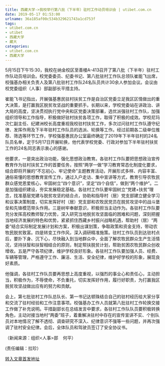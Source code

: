 ```yaml
---
title: 西藏大学->我校举行第八批（下半年）驻村工作动员培训会 | utibet.com.cn
date: 2019-05-17 01:53:00
urlname: 36a185af00c534b329621743a1cd753f
tags: 
- utibet.com.cn
- utibet
- 西藏大学
- 藏大
categories:
- utibet.com.cn
- 西藏大学
---
```



5月15日下午15:30，我校在纳金校区至善楼A-413召开了第八批（下半年）驻村工作队动员培训会。校党委委员、纪委书记、第八批驻村工作队总领队崔能飞出席，校强基办相关负责人及第八批驻村工作队24名队员共计30余人参加会议。会议由校党委组织（人事）部副部长平措主持。

崔能飞书记指出，开展强基惠民驻村扶贫工作是自治区党委立足我区区情做出的重大决策，是打赢我区脱贫攻坚战的重要抓手。长期以来，学校党委站在讲政治、讲大局的高度，坚决贯彻执行党中央和区党委决策部署，选优派强驻村工作队，加强组织领导和工作指导，积极做好驻村扶贫各项工作，取得了积极的成效。学校尼玛次仁副主任、纪建洲校长高度重视我校驻村扶贫工作，多次过问驻村工作队遵守纪律、发挥作用及下半年驻村工作队员的选派、轮换等工作。经过前期各二级单位推荐、筛选等环节工作，学校强基惠民办公室最终确定了2019年下半年驻村的24名队员名单，定于5月17日开展轮换，他代表学校党委、行政对参加下半年驻村扶贫工作的24名同志表示衷心的感谢。

他要求，一是突出政治功能，强化思想政治教育。各驻村工作队要把思想政治宣传教育作为驻村扶贫工作的首要任务，按照“两学一做”学习教育常态化制度化要求，结合即将开展的“不忘初心、牢记使命”主题教育活动，开展形式多样、内容丰富、通俗易懂的思想教育宣传工作，通过入户走访、集中宣讲等方式，教育引导农牧民群众感党恩爱核心，牢固树立“四个意识”，坚定“四个自信”，做到“两个维护”。二是加强组织建设，夯实发展稳定基础。各驻村工作队要牢固树立“党建+扶贫”理念，找准基层党建与脱贫攻坚的结合点，协助和指导村（居）党支部建立健全学习和议事决策制度，切实发挥好村（居）党支部和农牧民党员在脱贫攻坚中的战斗堡垒和先锋模范带头作用。三是树牢奉献意识，积极担当主动作为。各驻村工作队要充分发挥高校教师智力优势，深入研究当地脱贫攻坚面临的困难和问题，深刻把握当地经济发展的特色和优势，紧紧抓住西藏乡村振兴战略机遇，帮助村（居）“两委”结合实际制定发展计划和方案，积极出谋划策，争取政策和资金支持，带动农牧民脱贫致富。四是转变工作作风，深入调研精准施策。驻村工作队员到达驻村点后，要扑下身、沉下心，尽快融入到当地群众中，全面了解农牧民群众生产生活情况，坚持扶智和扶智相结合的原则，制定帮扶脱贫计划，帮助贫困农牧民群众创收增收。五是严守各项纪律，维护学校良好形象。各驻村工作队要加强人员、经费、车辆等管理，严格遵守工作、廉洁、生活、安全纪律，维护好学校的形象，展现良好素质。

他强调，各驻村工作队员要再思想上高度重视，以强烈的事业心和责任心，主动担当，积极作为，不辱使命，不负重托，切实发挥好作用，履行好职责，为打赢我区脱贫攻坚战做出应有的努力和贡献。

会上，第七批驻村工作队总队长、第一书记达顿珠结合自己的驻村经历给大家分享和交流了驻村经验和工作注意事项。校强基办工作人员就第八批驻村工作轮换交接工作做了补充说明。平措副部长在总结发言中要求，各驻村工作队队员要积极转换角色，主动对接当地村“两委”班子，着重解决驻村中存在的宣传宣讲不实、个别队员对本地情况了解不透彻、调查研究不深入、纪律意识不强等一些问题，并再次强调了驻村安全纪律。会后，全体队员和驾驶员签订了安全协议书。

（新闻来源：组织<人事>部    何平）

(责任编辑：拉珍）





[转入文章首发地址](http://www.utibet.edu.cn/news/article_3_5_14952.html)